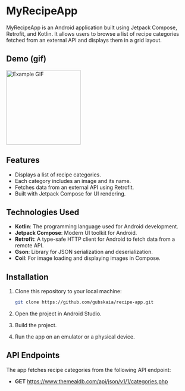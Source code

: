 # MyRecipeApp

MyRecipeApp is an Android application built using Jetpack Compose, Retrofit, and Kotlin. It allows users to browse a list of recipe categories fetched from an external API and displays them in a grid layout.

## Demo (gif)
<img src="/app/src/main/res/demo-recipeapp.gif" alt="Example GIF" width="200" />

## Features

- Displays a list of recipe categories.
- Each category includes an image and its name.
- Fetches data from an external API using Retrofit.
- Built with Jetpack Compose for UI rendering.

## Technologies Used

- **Kotlin**: The programming language used for Android development.
- **Jetpack Compose**: Modern UI toolkit for Android.
- **Retrofit**: A type-safe HTTP client for Android to fetch data from a remote API.
- **Gson**: Library for JSON serialization and deserialization.
- **Coil**: For image loading and displaying images in Compose.

## Installation

1. Clone this repository to your local machine:

   ```bash
   git clone https://github.com/gubskaia/recipe-app.git
2. Open the project in Android Studio.
3. Build the project.
4. Run the app on an emulator or a physical device.

## API Endpoints

The app fetches recipe categories from the following API endpoint:
- **GET** https://www.themealdb.com/api/json/v1/1/categories.php
